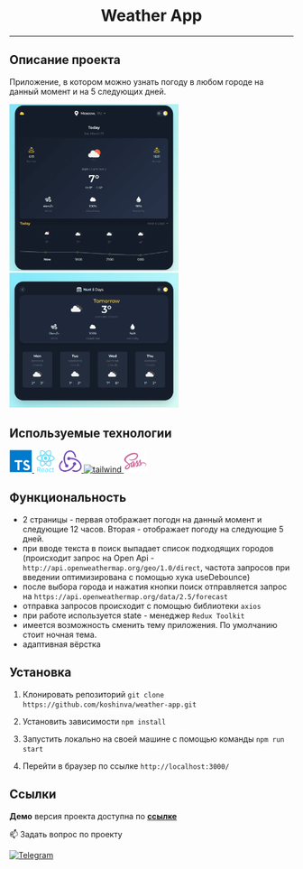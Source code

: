 <h1 style="text-align: center">Weather App</h1>

---

## Описание проекта

Приложение, в котором можно узнать погоду в любом городе на данный момент и на 5 следующих дней.

<img src="./src/assets/image/readme/screen-1.png" alt="screen 1 project" style="width:300px;">
<img src="./src/assets/image/readme/screen-2.png" alt="screen 1 project" style="width:300px;">

## Используемые технологии

<a href="https://www.typescriptlang.org/" target="_blank" rel="noreferrer"> <img src="https://raw.githubusercontent.com/devicons/devicon/master/icons/typescript/typescript-original.svg" alt="typescript" width="40" height="40"/></a><a href="https://reactjs.org/" target="_blank" rel="noreferrer"> <img src="https://raw.githubusercontent.com/devicons/devicon/master/icons/react/react-original-wordmark.svg" alt="react" width="40" height="40"/></a> <a href="https://redux.js.org" target="_blank" rel="noreferrer"> <img src="https://raw.githubusercontent.com/devicons/devicon/master/icons/redux/redux-original.svg" alt="redux" width="40" height="40"/> </a> <a href="https://tailwindcss.com/" target="_blank" rel="noreferrer"> <img src="https://www.vectorlogo.zone/logos/tailwindcss/tailwindcss-icon.svg" alt="tailwind" width="40" height="40"/> </a> <a href="https://sass-lang.com" target="_blank" rel="noreferrer"> <img src="https://raw.githubusercontent.com/devicons/devicon/master/icons/sass/sass-original.svg" alt="sass" width="40" height="40"/> </a> 

## Функциональность

* 2 страницы - первая отображает погодн на данный момент и следующие 12 часов. Вторая - отображает погоду на следующие 5 дней.
* при вводе текста в поиск выпадает список подходящих городов (происходит запрос на Open Api - `http://api.openweathermap.org/geo/1.0/direct`, частота запросов при введении оптимизирована с помощью хука useDebounce)
* после выбора города и нажатия кнопки поиск отправляется запрос на `https://api.openweathermap.org/data/2.5/forecast`
* отправка запросов происходит с помощью библиотеки `axios`
* при работе используется state - менеджер `Redux Toolkit`
* имеется возможность сменить тему приложения. По умолчанию стоит ночная тема.
* адаптивная вёрстка

## Установка

1. Клонировать репозиторий
`git clone https://github.com/koshinva/weather-app.git`

2. Установить зависимости
`npm install`

3. Запустить локально на своей машине с помощью команды
`npm run start`

4. Перейти в браузер по ссылке  `http://localhost:3000/` 

## Ссылки

**Демо** версия проекта доступна по **[ссылке](https://koshinva.github.io/weather-app/ 'https://koshinva.github.io/weather-app/')**

📫 Задать вопрос по проекту 

<a href="https://t.me/imp_0593" target="_blank" rel="noreferrer"> <img src="https://img.shields.io/badge/Telegram-blue?style=for-the-badge&logo=telegram&logoColor=white" alt="Telegram"/> </a>
